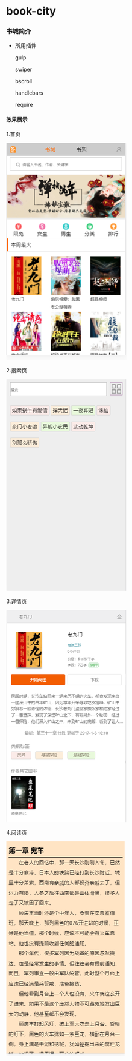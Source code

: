 # book-city
### 书城简介

- 所用插件

    gulp

    swiper 

    bscroll 

    handlebars

    require


#### 效果展示

1.首页

![images](https://github.com/feylee/book-city/blob/master/img/shouye.png)

2.搜索页

![images](https://github.com/feylee/book-city/blob/master/img/sousuo.png)

3.详情页

![images](https://github.com/feylee/book-city/blob/master/img/xiangqing.png)

4.阅读页

![images](https://github.com/feylee/book-city/blob/master/img/read.png)






